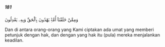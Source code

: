 ##### 181

<span class="ayah">وَمِمَّنْ خَلَقْنَآ أُمَّةٌۭ يَهْدُونَ بِٱلْحَقِّ وَبِهِۦ يَعْدِلُونَ</span>

<span class="ayah_translation">Dan di antara orang-orang yang Kami ciptakan ada umat yang memberi petunjuk dengan hak, dan dengan yang hak itu (pula) mereka menjalankan keadilan.</span>
